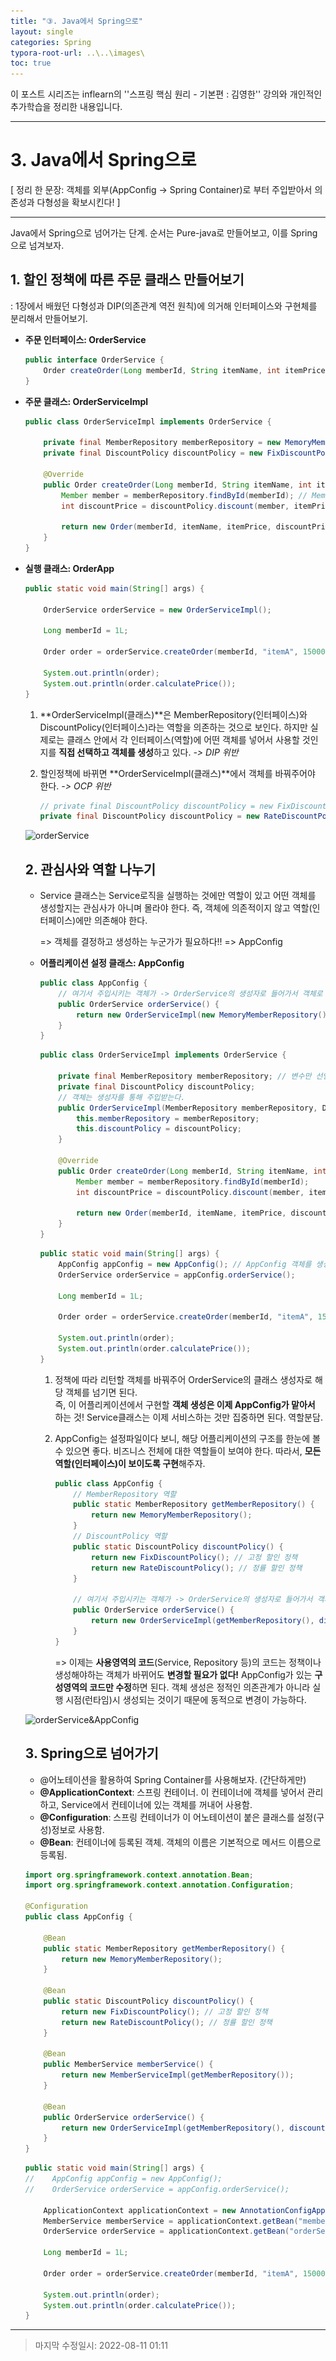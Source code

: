 ```yaml
---
title: "③. Java에서 Spring으로"
layout: single
categories: Spring
typora-root-url: ..\..\images\
toc: true
---
```


이 포스트 시리즈는 inflearn의 ''스프링 핵심 원리 - 기본편 : 김영한'' 강의와 개인적인 추가학습을 정리한 내용입니다.

------

# 3. Java에서 Spring으로

[ 정리 한 문장: 객체를 외부(AppConfig -> Spring Container)로 부터 주입받아서 의존성과 다형성을 확보시킨다! ]

------

Java에서 Spring으로 넘어가는 단계. 순서는 Pure-java로 만들어보고, 이를 Spring으로 넘겨보자.





## 1. 할인 정책에 따른 주문 클래스 만들어보기

: 1장에서 배웠던 다형성과 DIP(의존관계 역전 원칙)에 의거해 인터페이스와 구현체를 분리해서 만들어보기.

- **주문 인터페이스: OrderService**

  ```java
  public interface OrderService {
      Order createOrder(Long memberId, String itemName, int itemPrice);
  }
  ```

- **주문 클래스: OrderServiceImpl**

  ```java
  public class OrderServiceImpl implements OrderService {
  
      private final MemberRepository memberRepository = new MemoryMemberRepository();
      private final DiscountPolicy discountPolicy = new FixDiscountPolicy(); // 고정 할인 정책
      
      @Override
      public Order createOrder(Long memberId, String itemName, int itemPrice) {
          Member member = memberRepository.findById(memberId); // MemoryMemberRepository 객체 사용
          int discountPrice = discountPolicy.discount(member, itemPrice); //FixDiscountPolicy 객체 사용
  
          return new Order(memberId, itemName, itemPrice, discountPrice);
      }
  }
  ```

- **실행 클래스: OrderApp**

  ```java
  public static void main(String[] args) {
  	
      OrderService orderService = new OrderServiceImpl();
  
      Long memberId = 1L;
      
      Order order = orderService.createOrder(memberId, "itemA", 15000);
  
      System.out.println(order);
      System.out.println(order.calculatePrice());
  }
  ```

  1. **OrderServiceImpl(클래스)**은 MemberRepository(인터페이스)와 DiscountPolicy(인터페이스)라는 역할을 의존하는 것으로 보인다. 하지만 실제로는 클래스 안에서 각 인터페이스(역할)에 어떤 객체를 넣어서 사용할 것인지를 **직접 선택하고 객체를 생성**하고 있다. *-> DIP 위반*

  2. 할인정책에 바뀌면 **OrderServiceImpl(클래스)**에서 객체를 바꿔주어야 한다. *-> OCP 위반*

     ```java
     // private final DiscountPolicy discountPolicy = new FixDiscountPolicy(); // 고정 할인 정책
     private final DiscountPolicy discountPolicy = new RateDiscountPolicy(); // 정률 할인 정책
     ```

  ![orderService](..\..\images\orderService.png)

  

  

  

  ## 2. 관심사와 역할 나누기

  - Service 클래스는 Service로직을 실행하는 것에만 역할이 있고 어떤 객체를 생성할지는 관심사가 아니며 몰라야 한다. 즉, 객체에 의존적이지 않고 역할(인터페이스)에만 의존해야 한다.

    => 객체를 결정하고 생성하는 누군가가 필요하다!! => AppConfig

    

  - **어플리케이션 설정 클래스: AppConfig**

    ```java
    public class AppConfig {
        // 여기서 주입시키는 객체가 -> OrderService의 생성자로 들어가서 객체로 주입됨.
        public OrderService orderService() {                              // 할인정책 객체 생성
            return new OrderServiceImpl(new MemoryMemberRepository(), new RateDiscountPolicy());
        }
    }
    ```

    ```java
    public class OrderServiceImpl implements OrderService {
    
        private final MemberRepository memberRepository; // 변수만 선언하고
        private final DiscountPolicy discountPolicy; 
        // 객체는 생성자를 통해 주입받는다.
        public OrderServiceImpl(MemberRepository memberRepository, DiscountPolicy discountPolicy) {
            this.memberRepository = memberRepository;
            this.discountPolicy = discountPolicy;
        }
    
        @Override
        public Order createOrder(Long memberId, String itemName, int itemPrice) {
            Member member = memberRepository.findById(memberId);
            int discountPrice = discountPolicy.discount(member, itemPrice);
    
            return new Order(memberId, itemName, itemPrice, discountPrice);
        }
    }
    ```

    ```java
    public static void main(String[] args) {
        AppConfig appConfig = new AppConfig(); // AppConfig 객체를 생성해서 객체 불러오기
        OrderService orderService = appConfig.orderService();
    
        Long memberId = 1L;
        
        Order order = orderService.createOrder(memberId, "itemA", 15000);
    
        System.out.println(order);
        System.out.println(order.calculatePrice());
    }
    ```

    

    1. 정책에 따라 리턴할 객체를 바꿔주어 OrderService의 클래스 생성자로 해당 객체를 넘기면 된다.<br>즉, 이 어플리케이션에서 구현할 **객체 생성은 이제 AppConfig가 맡아서** 하는 것! Service클래스는 이제 서비스하는 것만 집중하면 된다. 역할분담.

    2. AppConfig는 설정파일이다 보니, 해당 어플리케이션의 구조를 한눈에 볼 수 있으면 좋다. 비즈니스 전체에 대한 역할들이 보여야 한다. 따라서, **모든 역할(인터페이스)이 보이도록 구현**해주자.

       ```java
       public class AppConfig {
           // MemberRepository 역할    
           public static MemberRepository getMemberRepository() {
               return new MemoryMemberRepository();
           }
           // DiscountPolicy 역할   
           public static DiscountPolicy discountPolicy() {
               return new FixDiscountPolicy(); // 고정 할인 정책
               return new RateDiscountPolicy(); // 정률 할인 정책
           }
       
           // 여기서 주입시키는 객체가 -> OrderService의 생성자로 들어가서 객체로 주입됨.
           public OrderService orderService() {
               return new OrderServiceImpl(getMemberRepository(), discountPolicy());
           }
       }
       ```

       => 이제는 **사용영역의 코드**(Service, Repository 등)의 코드는 정책이나 생성해야하는 객체가 바뀌어도 **변경할 필요가 없다!** AppConfig가 있는 **구성영역의 코드만 수정**하면 된다. 객체 생성은 정적인 의존관계가 아니라 실행 시점(런타임)시 생성되는 것이기 때문에 동적으로 변경이 가능하다.

  ![orderService&AppConfig](..\..\images\orderService&AppConfig.png)

  

  

  

  ## 3. Spring으로 넘어가기

  - @어노테이션을 활용하여 Spring Container를 사용해보자. (간단하게만)
  - **@ApplicationContext**: 스프링 컨테이너. 이 컨테이너에 객체를 넣어서 관리하고, Service에서 컨테이너에 있는 객체를 꺼내어 사용함.
  - **@Configuration**: 스프링 컨테이너가 이 어노테이션이 붙은 클래스를 설정(구성)정보로 사용함.
  - **@Bean**: 컨테이너에 등록된 객체. 객체의 이름은 기본적으로 메서드 이름으로 등록됨.

  ```java
  import org.springframework.context.annotation.Bean;
  import org.springframework.context.annotation.Configuration;
  
  @Configuration
  public class AppConfig {
     
      @Bean
      public static MemberRepository getMemberRepository() {
          return new MemoryMemberRepository();
      }
      
      @Bean
      public static DiscountPolicy discountPolicy() {
          return new FixDiscountPolicy(); // 고정 할인 정책
          return new RateDiscountPolicy(); // 정률 할인 정책
      }
  
      @Bean
      public MemberService memberService() {
          return new MemberServiceImpl(getMemberRepository());
      }
      
      @Bean
      public OrderService orderService() {
          return new OrderServiceImpl(getMemberRepository(), discountPolicy());
      }
  }
  ```
  
  ```java
  public static void main(String[] args) {
  //    AppConfig appConfig = new AppConfig();
  //    OrderService orderService = appConfig.orderService();
  
      ApplicationContext applicationContext = new AnnotationConfigApplicationContext(AppConfig.class);
      MemberService memberService = applicationContext.getBean("memberService", MemberService.class);
      OrderService orderService = applicationContext.getBean("orderService", OrderService.class);
  
      Long memberId = 1L;
  
      Order order = orderService.createOrder(memberId, "itemA", 15000);
  
      System.out.println(order);
      System.out.println(order.calculatePrice());
  }
  ```
  
  

------

> 마지막 수정일시: 2022-08-11 01:11